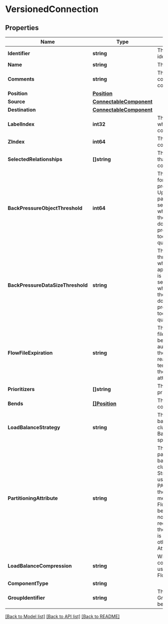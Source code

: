 # VersionedConnection

## Properties

Name | Type | Description | Notes
------------ | ------------- | ------------- | -------------
**Identifier** | **string** | The component&#39;s unique identifier | [optional] 
**Name** | **string** | The component&#39;s name | [optional] 
**Comments** | **string** | The user-supplied comments for the component | [optional] 
**Position** | [**Position**](Position.md) |  | [optional] 
**Source** | [**ConnectableComponent**](ConnectableComponent.md) |  | [optional] 
**Destination** | [**ConnectableComponent**](ConnectableComponent.md) |  | [optional] 
**LabelIndex** | **int32** | The index of the bend point where to place the connection label. | [optional] 
**ZIndex** | **int64** | The z index of the connection. | [optional] 
**SelectedRelationships** | **[]string** | The selected relationship that comprise the connection. | [optional] 
**BackPressureObjectThreshold** | **int64** | The object count threshold for determining when back pressure is applied. Updating this value is a passive change in the sense that it won&#39;t impact whether existing files over the limit are affected but it does help feeder processors to stop pushing too much into this work queue. | [optional] 
**BackPressureDataSizeThreshold** | **string** | The object data size threshold for determining when back pressure is applied. Updating this value is a passive change in the sense that it won&#39;t impact whether existing files over the limit are affected but it does help feeder processors to stop pushing too much into this work queue. | [optional] 
**FlowFileExpiration** | **string** | The amount of time a flow file may be in the flow before it will be automatically aged out of the flow. Once a flow file reaches this age it will be terminated from the flow the next time a processor attempts to start work on it. | [optional] 
**Prioritizers** | **[]string** | The comparators used to prioritize the queue. | [optional] 
**Bends** | [**[]Position**](Position.md) | The bend points on the connection. | [optional] 
**LoadBalanceStrategy** | **string** | The Strategy to use for load balancing data across the cluster, or null, if no Load Balance Strategy has been specified. | [optional] 
**PartitioningAttribute** | **string** | The attribute to use for partitioning data as it is load balanced across the cluster. If the Load Balance Strategy is configured to use PARTITION_BY_ATTRIBUTE, the value returned by this method is the name of the FlowFile Attribute that will be used to determine which node in the cluster should receive a given FlowFile. If the Load Balance Strategy is unset or is set to any other value, the Partitioning Attribute has no effect. | [optional] 
**LoadBalanceCompression** | **string** | Whether or not compression should be used when transferring FlowFiles between nodes | [optional] 
**ComponentType** | **string** |  | [optional] 
**GroupIdentifier** | **string** | The ID of the Process Group that this component belongs to | [optional] 

[[Back to Model list]](../README.md#documentation-for-models) [[Back to API list]](../README.md#documentation-for-api-endpoints) [[Back to README]](../README.md)


